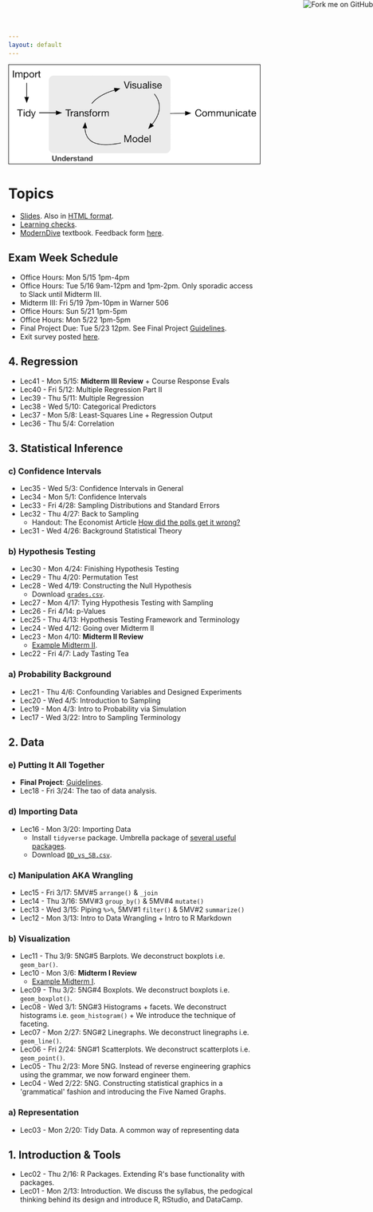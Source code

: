 ```yaml
---
layout: default
---
```


<a target="_blank" class="page-link" href="https://github.com/{{ site.github_username }}{{ site.baseurl }}"><img style="position: absolute; top: 0; right: 0; border: 0;" src="https://camo.githubusercontent.com/365986a132ccd6a44c23a9169022c0b5c890c387/68747470733a2f2f73332e616d617a6f6e6177732e636f6d2f6769746875622f726962626f6e732f666f726b6d655f72696768745f7265645f6161303030302e706e67" alt="Fork me on GitHub" data-canonical-src="https://s3.amazonaws.com/github/ribbons/forkme_right_red_aa0000.png"></a>

<img src="./assets/figure/pipeline.png" alt="Drawing" style="width: 700px;" border="1"/>

# Topics

* <a target="_blank" class="page-link" href="{{ site.baseurl }}/slides.html">Slides</a>. Also in <a target="_blank" class="page-link" href="{{ site.baseurl }}/notes.html">HTML format</a>.
* <a target="_blank" class="page-link" href="{{ site.baseurl }}/LC.html">Learning checks</a>.
* <a target="_blank" class="page-link" href="https://rudeboybert.github.io/ModernDive/">ModernDive</a> textbook. Feedback form <a target="_blank" class="page-link" href="https://docs.google.com/forms/d/e/1FAIpQLSd28dfQ6r9DwIBPEErWE4PIxrDOSerhPYSoXmONiUHfrbo2ww/viewform">here</a>.




## Exam Week Schedule

* Office Hours: Mon 5/15 1pm-4pm
* Office Hours: Tue 5/16 9am-12pm and 1pm-2pm. Only sporadic access to Slack until Midterm III.
* Midterm III: Fri 5/19 7pm-10pm in Warner 506
* Office Hours: Sun 5/21 1pm-5pm
* Office Hours: Mon 5/22 1pm-5pm
* Final Project Due: Tue 5/23 12pm. See Final Project <a href="{{ site.baseurl }}/PS/final_project/final_project_outline.html#3_final_project_submission" target="_blank">Guidelines</a>.
* Exit survey posted <a target="_blank" class="page-link" href="https://docs.google.com/forms/d/e/1FAIpQLSc_B1J1bayDXp0IOv4UM6yBY_6ELj4qroZOD99PJt7M-9pLSA/viewform">here</a>.








## 4. Regression

* Lec41 - Mon 5/15: **Midterm III Review** + Course Response Evals
* Lec40 - Fri 5/12: Multiple Regression Part II
* Lec39 - Thu 5/11: Multiple Regression
* Lec38 - Wed 5/10: Categorical Predictors
* Lec37 - Mon 5/8: Least-Squares Line + Regression Output
* Lec36 - Thu 5/4: Correlation





## 3. Statistical Inference

### c) Confidence Intervals

* Lec35 - Wed 5/3: Confidence Intervals in General
* Lec34 - Mon 5/1: Confidence Intervals
* Lec33 - Fri 4/28: Sampling Distributions and Standard Errors
* Lec32 - Thu 4/27: Back to Sampling
    + Handout: The Economist Article <a href="http://www.economist.com/blogs/economist-explains/2016/11/economist-explains-3" target="_blank">How did the polls get it wrong?</a>
* Lec31 - Wed 4/26: Background Statistical Theory


### b) Hypothesis Testing

* Lec30 - Mon 4/24: Finishing Hypothesis Testing
* Lec29 - Thu 4/20: Permutation Test
* Lec28 - Wed 4/19: Constructing the Null Hypothesis
    + Download <a href="{{ site.baseurl }}/assets/data/grades.csv" target="_blank">`grades.csv`</a>.
* Lec27 - Mon 4/17: Tying Hypothesis Testing with Sampling
* Lec26 - Fri 4/14: p-Values
* Lec25 - Thu 4/13: Hypothesis Testing Framework and Terminology
* Lec24 - Wed 4/12: Going over Midterm II
* Lec23 - Mon 4/10: **Midterm II Review**
    + <a href="{{ site.baseurl }}/assets/Midterm-II.pdf" target="_blank">Example Midterm II</a>.
* Lec22 - Fri 4/7: Lady Tasting Tea


### a) Probability Background

* Lec21 - Thu 4/6: Confounding Variables and Designed Experiments
* Lec20 - Wed 4/5: Introduction to Sampling
* Lec19 - Mon 4/3: Intro to Probability via Simulation
* Lec17 - Wed 3/22: Intro to Sampling Terminology





## 2. Data

### e) Putting It All Together

* **Final Project**: <a href="{{ site.baseurl }}/PS/final_project/final_project_outline.html#3_final_project_submission" target="_blank">Guidelines</a>.
* Lec18 - Fri 3/24: The tao of data analysis.


### d) Importing Data

* Lec16 - Mon 3/20: Importing Data
    + Install `tidyverse` package. Umbrella package of <a href="http://tidyverse.org/" target="_blank">several useful packages</a>.
    + Download <a href="{{ site.baseurl }}/assets/data/DD_vs_SB.csv" target="_blank">`DD_vs_SB.csv`</a>.


### c) Manipulation AKA Wrangling

* Lec15 - Fri 3/17: 5MV#5 `arrange()` & `_join`
* Lec14 - Thu 3/16: 5MV#3 `group_by()` & 5MV#4 `mutate()`
* Lec13 - Wed 3/15: Piping `%>%`, 5MV#1 `filter()` & 5MV#2 `summarize()`
* Lec12 - Mon 3/13: Intro to Data Wrangling + Intro to R Markdown


### b) Visualization

* Lec11 - Thu 3/9: 5NG#5 Barplots. We deconstruct boxplots i.e. `geom_bar()`.
* Lec10 - Mon 3/6: **Midterm I Review**
    + <a href="{{ site.baseurl }}/assets/Midterm-I.pdf" target="_blank">Example Midterm I</a>.
* Lec09 - Thu 3/2: 5NG#4 Boxplots. We deconstruct boxplots i.e. `geom_boxplot()`.
* Lec08 - Wed 3/1: 5NG#3 Histograms + facets. We deconstruct histograms i.e. `geom_histogram()` + We introduce the technique of faceting.
* Lec07 - Mon 2/27: 5NG#2 Linegraphs. We deconstruct linegraphs i.e. `geom_line()`.
* Lec06 - Fri 2/24: 5NG#1 Scatterplots. We deconstruct scatterplots i.e. `geom_point()`.
* Lec05 - Thu 2/23: More 5NG. Instead of reverse engineering graphics using the grammar, we now forward engineer them.
* Lec04 - Wed 2/22: 5NG. Constructing statistical graphics in a 'grammatical' fashion and introducing the Five Named Graphs.


### a) Representation

* Lec03 - Mon 2/20: Tidy Data. A common way of representing data





## 1. Introduction & Tools

* Lec02 - Thu 2/16: R Packages. Extending R's base functionality with packages.
* Lec01 - Mon 2/13: Introduction. We discuss the syllabus, the pedogical thinking behind its design and introduce R, RStudio, and DataCamp.
